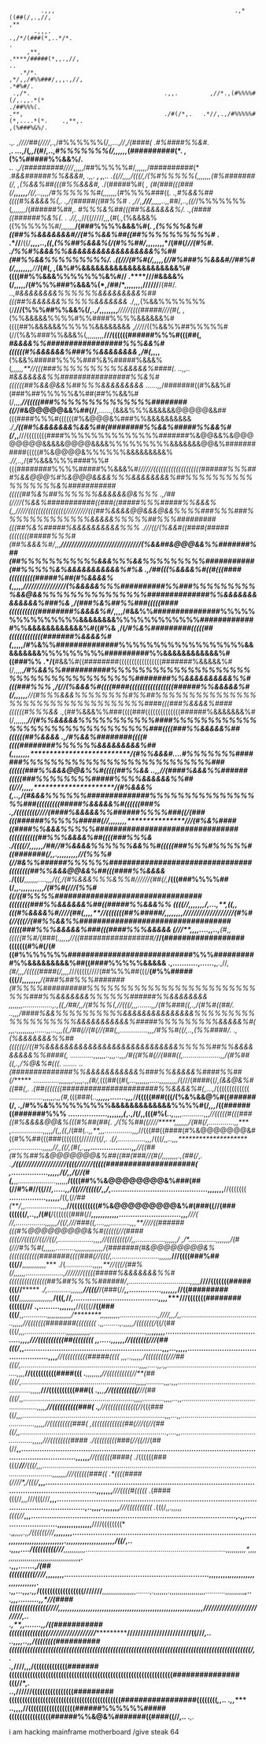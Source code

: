              .,,,                                                   .,*((##(/,.,//,                                                                                                                  ,**
           .,,,.                                                  .,/*/(###(*,..*/*.                                                                                                                   .
         ,**,                                                   .****/#####(*,,.,//,                                                                               ..                                   
       .*/*.                                                   ,*/,,/#%%###/,,,.,//,                                                                            .*#%#/.                                 
     .,/*.                                      .,,.         ,//*.,(#%%%%#(/,.,,.*(*                                                                           ./##%%%(.                                
    .**,                                        ./#(/*,.   .*//,.,/#%%%%%#(*,....*(*.    .,**,.                                                               ,(%###%&%/.                               
   .,*.                                          ,////##(////*,.,/#%%%%%%(/,,...,*//*,*/(####(*                                                             .*#%####%%&#*.                              
  ,**.                                        ...,/(*,,*/(#/,..,*#%%%%%%%(/,,,,,,*(##########(*.                                                           ,(%%#####%%&&%/.                             
 .**.                                   .,*/(#########////*,,,,,/##%%%%%#/*,,,,,,*/##########(*                                                          .*#&&######%%&&&#,                      .,***,.
**,                         ,**,..   .*((//**,,,,***/(((/*,****/(%#%%%%%(*,,,,,,,*(#%#######(/,                                                         ,(%&&%##(((#%%&&&#,                 .*/(#####%#(
*,                          *(#(###(((###(/**,,,,,,**/(/,..,,,,/#%%%%%%#(*,,,,,,,*(#%%%%###((*.                                                       .,#%&&%##((((#%&&&&%(,.          .,/(#####((##%%#*
*.                          ,//*,,***///**,,,,,..,,*##/,..,*((/*/%%%%%%%(*,,,,,,,*/(######%##*,.                                                      *#%%%&%##(((##%&&&&&&%/.     .,*(####((######%&%(.
.                            .//,.,*//((/////*,,,*(#(*.,*(%&&&&%((%%%%%%#/,,,,,,,**/(###%%%%&&&%#(*.                                                 ,(%%%%&%#((##%%&&&&&&&#//(#%%&&%##((##%%%%%%%%%%#* 
.                             .*//**/((/**,,,,..,*((*,*(%%##%&&&%(/(#%%##/*,,,,,,,,*/(##(/*****//(#%#*.                                             ./%%#%&&&%%&&&&&&&&&&&&&&&&&&%%##(##%%&&%%%%%%%%%/. 
                               .*((///(#%#(/,,,,,*(/*/#%###%%&&&#/*/##%#(/*,,,,,,,,**//***********/(#(,                                             ,(&%#%&&&&&&&&&&&&&&&&&&&&&%#((((##%%&&&%%%%%%%&%#//
                           .****//**/#&&&&%(/,,,,,/(#%%%###%&&&%(*,**/##/*,,,,,,,,********//////**/(##/.                                         ..,*#&&&&&&&&%%%%%%&&&&&&&&&%##(((##%&&&&&&%%%%%&&&&&&&
                           .*/*,,,*(%&&%%%%%%%(/**///(%%%##%%&&%(/,.,*/*,,,,,,,,***/////((((#####///(#(,                                     ,*(%%&&&&&%%%%#%%####%%%%&&&&&&%#((((##%&&&&&&%%%%%&&&&&&&&
                          ,*///*//((%&&%%##%%%%%#(//(%&%###%%&&&%(*,,,,,,,,,***///((((((######%%%#(((##(,                                   *#&&&&%%#################%%%&&%#((((((#%&&&&&&%###%%&&&&&&&&
                         ,/#(*,,,,**(%&&%#####%%%%###%&%#####%&&&%(*,,,,,,**//(((###%%%%%%%%%%&&&&&%####(*.       ..,,..                   *#&&&&&&&%%################%%&%#((((((##%&&@&&%##%%%&&&&&&&&&
                 ......,,*/#######((#%&&%#(###%##%%%%%&%##(##%%&&%#(/,,,,***//(((((###%%%%%%%%%%%%%%########((/*/#&@@@@@&&%##(//**,......,(&&&%%%&&&&&&@@@@@&&##(((####%%%#((((((#%&@@@&%###%%&&&&&&&&&&
                .*/*,***/((##%&&&&&&&%&&%##(########%%&&%#####%%&&%#(/*,,**///((((((((####%%%%%%%%%%%%%%#######%&@@&&%&@@@@@@@@&&&&&@@@@&&&&%%%%%%%%%&&&&&&&@@&%###########(((((#%&@@@@&%%%%%%&&&&&&&&&%
                 .*//,..,*/(#%&&&%%%####%%#(((########%%%%#####%%&&&%#/***/////(((((((((((((((((((######%%%###%&&@@@%#%&@@@&&&&%%%&&&&&&&&%##%%%%%%%%%%%%%%%%%&%###########(((((##%&%##%%%%%%&&&&&&@&%%%
                 .,*/##(////(%&&%###########((###((#####%%%#####%%&&&%(*,,**/////(((((((((((((((/////////(((##%&&&&@@&&&@&&%%%%###%%%###%%%%%%%%%%%%%&&&&&%%%%%##%%%#########(((##%&%#####%&&&&&&&&&&%%%
                 .*///***((/(%&&#((####(#####((((((((#####%%%#(##%&&&%#/*,,,***//////////////////////////////(%&&##&@@@&&%%#######%##(##%%%%%%%%%%%&&&%%%&&%%%%%%%%%###########(##%%%%%&%&&&&&&&&&&&%#%&
                    .,/##(((%&&&&%#((#(((####((((((((((#####%##(#%&&&&%(*,,,,,*******///////////////*********/(%&&&&&%%%##########%%###%%%%%%%%%%&&@&&%%%%%%%%%%%%%%%##############%%&&&&&&&&&&&&&%###%&
                    ,*/(###%&%##%%###(((((####(((((((((((########%&&&&%#/*,,,,********************************/#&&%%###############%%%%%%%%%%%%%%%&&&&&&&&%%%%%%%%%%%%#############%%&&&&&&&&&&&&%#((#%&
                    ,/(*/#%&%#########(((((##(((((((((((((#######%&&&&%#(*,,,,,********************************/#%&%%##############%%%%%%%%%%%%%%%%%%&&&&&&&&&%%%%%%%%%##########%%&&&&&&&&&&&&%#((###%%
                   .*/(**#&&%#((########(((((((((((((((((#######%&&&&&%#(/,,,,,*********************************/#%&&%%###########%%%%%%%%%%%%%%%%%%%%%%%%%%%%%%%%%%%%%%########%%&&&&&&&&&&%%#(((###%%%
                  ,/(/**/(%&&&%#((((####(((((((((((((((((######%%&&&&&%#(/,,,,,,******************************//(#%%%&&&%%%%%%%%#%%##%%%%%%%%%%%%%%%%%%%%%%%%%%%%%%%%%%%####(((###%&&&&%####((((((#%%%&&
                    .,*(##%&&&%%###((((###((((((((((((((######%&&&&&&&%#(/,,,,,,,****************************//(#%%&&&&&%%%%%%%%%%%####%%%%%%%%%%%%%%%%%%%%%%%%%%%%%%%%###((((###%%&&&&&%##((((((##%&&&&
                      .,/#%&&%########((((#((((########%%%%%%&&&&&&&&&%##(*,,,,,,,,**************************/(#%%&&&#*....*#%%%%%%%#######%%%%%%%%%%%%%%%%%%%%%%%%%%%###((((((###%%&&&@@&%%#(((((##%%&&
              ..,,*//(####%&&&%%######(((((###%%%%%%%%#####%%%%&&&&&&%%##((///**,,,,,***********************/(#%&&&%(,..,*/(#&&&%%%%%%##############%%%%%%%%%%%%%%%%%###(((((((((#####%&&&&&%#((((((###%
         .,/((((((((////(####%&&&&&%%######%%%%###((/(###(((######%%%%%#####(//**,,,,,,,,*****************///(#%&%####((####%%&&&%%%%%################################(((((((((((##%%%&&&&%##((((###%%%&
    .*/((((//***,,,,,,***/##//#%&&&&%%%%%%&&%%#(((((###%%%#%%%%%#((#######(/*,,.,,,,,,,,,******************//(%%%#(//#&%%######%%%%%%################################((((((((##%%&&&@@&&%##(((####%%&&&&
.*/(((/***,,,,,,,....,,**,/((*,/(#%&&&%%%&%%#//////(##(/*,***/(((###%%%%##(/,,.,,,,,,,,,,*******************/(#%#(///(%%#((/((#%%%%#################################((((((((###%%&&&&&&%##((#####%%&&&%%
((((//***,,,,,,,*/*,...,**,*((,,*(((#%&&&&%#////(##(*,,,,**//(((((((##%#####/*,,,,,,,,*//////////////////****/(#%#(//(((//(##%%&&%%##################################(((((###%%%&&&&&%###(((####%%%&&&&&
(///*****,,,,....,***,..,****(#*,,*(((((#%#/*(###(*.,,,*,,*//((#################/***//(##################(((((((#%#(/(#((#%%%%%%%############################%%%##########%%&&&&&&&&&%##((####%%%%%&&&&&
.,...........,......,**,.,//*,(#/,,,/(((((####(/,,,,*///(((((////(##%%%##(((/**(#%%#####(((//,,,,,,,,***/(###%##%%%#######(#%%%%##########%%%%%%%%%%%%%%%%%%%%%%%%%%%%###%%&&&&&&&%%%%%%######%%&&&&&&&&
,,,,,,,...............,**.,((*,/##/*,,/(#%%%(*,*//(((/*,,,.......,,*/(#%###((*,.,*/(#%#((##/.              ..,,*,*/####%&&%%%%%%%%%%&&&&&&&&&&&&&&&%%%%%%%%%%%%%%%%%%%&&&&&&&&&&&%#####%%%%%%%%%&&&&&%#(
,,,.,,,,,,,,,......,,...,,,*((*,/##(/**/(#(//(##(**,,..............,,,*/#%%#((/*,..,*(%%####/.                        .,(%&&&&&&&%%##((((((//((#%&&&&&&&&&&&&&&&&&&&&&&&&&&&&%%%%%##%%&&&&&&&&&%%####(*,
............,,,,,,..,,,..,,,/#(**(#%#(//(###((*,...................,,****/(#%##((*,.,/%@&%#(((*.                         .......             ..*(##############%%&&&&&&&&&&&%###%%&&&&&%####%%##(/******
.............,,,,,,,.,,,,.,,*(#/,*(((##((#(*,...,,,,,,,.....,,,,,,,,,*/(///(####((/,*(&&@&%#((##(*,.                                     .*(##(((((((######################%%&&&&%#(*,...,/(((((((((((((
.................,,,,,,***.,,*(#*,*(((###(*..,****,,,,,.......,,,***/**/(((((###(((/(%&%&&@%#((######(/,                                  .,/#%%&%%%%%%%%%&&&&&&&&&&&&&%%%%#(/*,,,*/((######((#######%%%
.................,,,,,,,*(*,.,/(/,,(((#%(*..,***,,,,...........,,,*//(((((#(((###((#%&&&&@@&%(((#%##(##(*.                                    ,*/(%%##((////*****,,,,****,,,*/(##(/*,.............,,****
,................,,,,,***/(*,,*((*,/(##(*..,,**,,,..............,,,*//(((##((####(#%&@@@@@@@&#((#%%##(((###((((((((//////((/,.                  .*(/,..............,,,*/(((/*,,..,,,********************
,................,,,,,****//*,,((/,*(#(*,.,***,,..................,,**//((##(#%%##%&@@@@@@@&%##((##(###//(#(/***,,,,,,,,.,*(##(/*,.      .,*****/((/////////////////((((//////(((((####################(
*,................,,,,,***/(/,,/(/*/(#(*,***,,...................,,,,,,**/((((##%%&@@@@@@@@&%###(##(//#%#//((///*,.....,,/((///(((((/*,,*/*,..........................................,,,,,,,**//(((((((
**................,,,,,,**/((*,*(/*/##(**/*,,..................,,,**//((((((((((#%&@@@@@@@@@&%#(###((//(###((((((/,..,,/(#(**/(((((((###(//*****,,,,,,,,,********,,,...........................,,,**///(
//,...............,,,,,,**/((/,*//*/###((*,....,,,..........,,,****////((######(((#%@@@@@@@@@&%#((((((/*/(####((((/**/((((//((/***/((/*,..................,,,,***//((((((((//*,,...............,,,,,,**/
,/*..............,,,,,,,**/(#(**//*/#%%#(*,,,,,,..........,,,,,,,,,,,,,,**/(#######(#&@@@@@@@@&%((((((((((((#######((((###(/**/(((/,........................,,,,,,***///((((###%##(((//**,,,,,,,,,,,,***
./(*..............,,,,,**//(((****/(##%(/,,,*,,,...................,*///////(((((#####%&&&&&&&%%#(((((((((((((((##%##%%%%######/*,...............................,,,,,****////(((((((#####(((//*********
 .*/,............,,,,,,**//(((/***/(###(/*/**,,..............,,,******,,,,*//((#########(((/***,,,,,,,,,,,,,,,,,*****/(((*,*//*,.....................................,,,,****///(((((((########((((((///
  .**,.........,,,,,,,**//((((/**/((###(((/**,,............,,,,,,,,,,,,****/********,,,,,,,,,,...................,*////,,,*/*,,........................................,,,,,****//(((((((#######((((((((
   .,*,........,.,,,,,*/(((((((/*((/(##(((/*,,,.....................,,,,,,,,,,,,............................,,,****,,,,*****,,............................................,,,,***///((((((((((##((((((((
     ,**,.....,,,,,,**//(((((((///**(##(((/*,,............................................................,****,,...,,**,,**,...............................................,,,,***//((((((((((#####((((
      ,**,,..,,,,,,**/(((((((((//**/##(((/*,............................................................,***,,,.....,**,.,**,.................................................,,,,***//((((((((((####(((
       .**,,,,,,,,*//((((((((((//**(##(((/*,..........................................................,,,,,.........,,*,.,*,,..................................................,,,,,**///((((((((((###((
        .,**,,,***//((((((((((/**//(##(((/*,,........................................................,,,,...........,,,,...,,...................................................,,,,,***//((((((((((###(
         .,****//(((((((((((((/*/(((###((/*,,,........................................................................,,,...,,...................................................,,,,,***//(((((((((###(
           ,*(((((((((((((##(///((//(##((/**,,..........................................................................,....,,..................................................,,,,,***///((((((((####
            .*/(((((((((###(//((/*//(##(//**,,...................................................................................................................................,,,,,,***//(((((((####(
              .*/((((((###(((/***//**/(((/**,,,..................................................................................................................................,,,,,,,**///((((((###((
                .*((((####(/**///*,**/(((/***,,,.................................................................................................................................,,,,,,,***///((((#(((((
                  .*(####(((//*,,,*///(((///**,,,........................................................................................................................,..,,,,.,,,,,,,***///((((((((((
                    .*(((/*,,.,***,,,,*((((//***,,,.........................................................................................,.,,..........................,,,,,,,,,,,,,,,**////((((((((*
                      .,***,****,,,,.,,/((((((///**,,,,,,,,................................................................................,,,,,,,,,,,,,,,,,,,,,,,,.,,,,,,,,,,,,,,,,,,,,,******/((/*,.. 
                         .*****,,,,....*/(((((((((///***,,,,,,,,,,,.......................................................................,,,,,,,,,,*,,,,,,,,,,,,,,,,,,,,,,,,,,,,,,,,,,,,,,,*****,.     
                           .,**,,.......,*/(##((((((((((////*******,,,,,,,,...............................................................,,,,,,,,,******************,,,,,,,,,,,,,,,,,,,,,,**,.         
                              .***,,...,,,.,,*/(((((((((((((((((///////****,,,,,,,,,,,,,,,,,.......,.,,,,,,,.,,,,,,,,,,,,,,,,,,..........,,,,,,,,,,**************************************,..            
                                 .,***,,.........,,*//(####(((((((((((((((////*****,,,,,,,,,,,,,,,,,,,,,,,,,,,,,,,,,,,,,,,,,,,,,,,,,,,,,,,,,,,,,,,********/////////////////////////*,..                 
                                     .,****,,.......,,*/((###########(((((((((((((((///////*****************///////////**************************////////////////////////((///*,..                      
                                         ..,****,,,..,,*/((((((((##########(((((((((((((((((((((((((((((((((((((((((((((((((((((((((((((((((((((((((((((((((((((((((((((/*,.                            
                                               .,*////**,,,**/(((((((((((((#######(((((((((((((((((((((((((((((((((((((((((((((((((((((((((((((((###############(((//*,.                                
                                                      ..,**//////((((((((((((((((#########(((((((((((((((((((((((((((((((((((((((((((#################((((((((*,,..                              .,,****
                                                             ..,,,,**//((((((((((((((((((######%%%%%%#####((((((((((((((((######%%&@&%#######((####((//**,..                                   .**,.    

<!---
W6LF/W6LF is a ✨ special ✨ repository because its `README.md` (this file) appears on your GitHub profile.
You can click the Preview link to take a look at your changes. guys how do i code
--->

i am hacking mainframe motherboard /give steak 64

